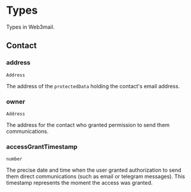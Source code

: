 # Types

Types in Web3mail.

## Contact

### address

`Address`

The address of the `protectedData` holding the contact's email address.

### owner

`Address`

The address for the contact who granted permission to send them communications.

### accessGrantTimestamp

`number`

The precise date and time when the user granted authorization to send them
direct communications (such as email or telegram messages). This timestamp
represents the moment the access was granted.
